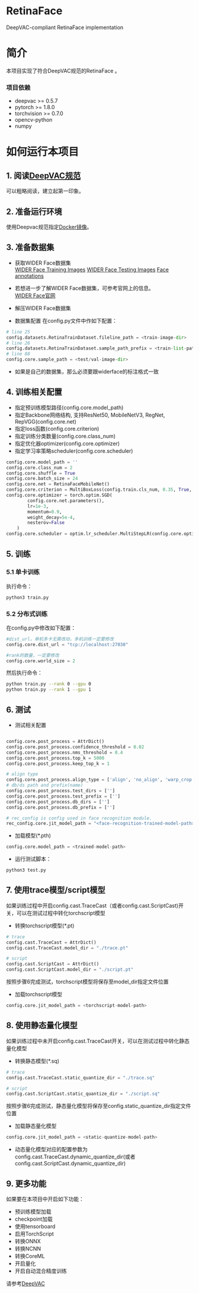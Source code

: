 # RetinaFace
DeepVAC-compliant RetinaFace implementation

# 简介
本项目实现了符合DeepVAC规范的RetinaFace 。

### 项目依赖

- deepvac >= 0.5.7
- pytorch >= 1.8.0
- torchvision >= 0.7.0
- opencv-python
- numpy

# 如何运行本项目

## 1. 阅读[DeepVAC规范](https://github.com/DeepVAC/deepvac)
可以粗略阅读，建立起第一印象。

## 2. 准备运行环境
使用Deepvac规范指定[Docker镜像](https://github.com/DeepVAC/deepvac#2-%E7%8E%AF%E5%A2%83%E5%87%86%E5%A4%87)。

## 3. 准备数据集

- 获取WIDER Face数据集      
[WIDER Face Training Images](https://share.weiyun.com/5WjCBWV)
[WIDER Face Testing Images](https://share.weiyun.com/5vSUomP)
[Face annotations](http://mmlab.ie.cuhk.edu.hk/projects/WIDERFace/support/example/Submission_example.zip)

- 若想进一步了解WIDER Face数据集，可参考官网上的信息。    
[WIDER Face官网](http://shuoyang1213.me/WIDERFACE)

- 解压WIDER Face数据集

- 数据集配置
在config.py文件中作如下配置：     
```python
# line 25
config.datasets.RetinaTrainDataset.fileline_path = <train-image-dir>
# line 26
config.datasets.RetinaTrainDataset.sample_path_prefix = <train-list-path>
# line 88
config.core.sample_path = <test/val-image-dir>
```  

- 如果是自己的数据集，那么必须要跟widerface的标注格式一致

## 4. 训练相关配置
- 指定预训练模型路径(config.core.model_path)      
- 指定Backbone网络结构, 支持ResNet50, MobileNetV3, RegNet, RepVGG(config.core.net)
- 指定loss函数(config.core.criterion)
- 指定训练分类数量(config.core.class_num)    
- 指定优化器optimizer(config.core.optimizer)
- 指定学习率策略scheduler(config.core.scheduler)   

```python
config.core.model_path = ''
config.core.class_num = 2
config.core.shuffle = True
config.core.batch_size = 24
config.core.net = RetinaFaceMobileNet()
config.core.criterion = MultiBoxLoss(config.train.cls_num, 0.35, True, 0, True, 7, 0.35, False, config.train.device)
config.core.optimizer = torch.optim.SGD(
        config.core.net.parameters(),
        lr=1e-3,
        momentum=0.9,
        weight_decay=5e-4,
        nesterov=False
    )
config.core.scheduler = optim.lr_scheduler.MultiStepLR(config.core.optimizer, [100, 150, 190, 220], 0.1)

```
## 5. 训练

### 5.1 单卡训练
执行命令：

```bash
python3 train.py
```

### 5.2 分布式训练

在config.py中修改如下配置：
```python
#dist_url，单机多卡无需改动，多机训练一定要修改
config.core.dist_url = "tcp://localhost:27030"

#rank的数量，一定要修改
config.core.world_size = 2
```
然后执行命令：

```bash
python train.py --rank 0 --gpu 0
python train.py --rank 1 --gpu 1
```


## 6. 测试

- 测试相关配置

```python

config.core.post_process = AttrDict()
config.core.post_process.confidence_threshold = 0.02
config.core.post_process.nms_threshold = 0.4
config.core.post_process.top_k = 5000
config.core.post_process.keep_top_k = 1

# align type
config.core.post_process.align_type = ['align', 'no_align', 'warp_crop']
# db/ds path and prefix(name)
config.core.post_process.test_dirs = ['']
config.core.post_process.test_prefix = ['']
config.core.post_process.db_dirs = ['']
config.core.post_process.db_prefix = ['']

# rec_config is config used in face recognition module.
rec_config.core.jit_model_path = "<face-recognition-trained-model-path>"

```

- 加载模型(*.pth)

```python
config.core.model_path = <trained-model-path>
```

- 运行测试脚本：

```bash
python3 test.py
```
## 7. 使用trace模型/script模型
如果训练过程中开启config.cast.TraceCast（或者config.cast.ScriptCast)开关，可以在测试过程中转化torchscript模型     

- 转换torchscript模型(*.pt)     

```python
# trace
config.cast.TraceCast = AttrDict()
config.cast.TraceCast.model_dir = "./trace.pt"

# script
config.cast.ScriptCast = AttrDict()
config.cast.ScriptCast.model_dir = "./script.pt"
```

按照步骤6完成测试，torchscript模型将保存至model_dir指定文件位置      

- 加载torchscript模型

```python
config.core.jit_model_path = <torchscript-model-path>
```

## 8. 使用静态量化模型
如果训练过程中未开启config.cast.TraceCast开关，可以在测试过程中转化静态量化模型     
- 转换静态模型(*.sq)     

```python
# trace
config.cast.TraceCast.static_quantize_dir = "./trace.sq"

# script
config.cast.ScriptCast.static_quantize_dir = "./script.sq"
```
按照步骤6完成测试，静态量化模型将保存至config.static_quantize_dir指定文件位置      

- 加载静态量化模型

```python
config.core.jit_model_path = <static-quantize-model-path>
```
- 动态量化模型对应的配置参数为config.cast.TraceCast.dynamic_quantize_dir(或者config.cast.ScriptCast.dynamic_quantize_dir)

## 9. 更多功能
如果要在本项目中开启如下功能：
- 预训练模型加载
- checkpoint加载
- 使用tensorboard
- 启用TorchScript
- 转换ONNX
- 转换NCNN
- 转换CoreML
- 开启量化
- 开启自动混合精度训练

请参考[DeepVAC](https://github.com/DeepVAC/deepvac)

